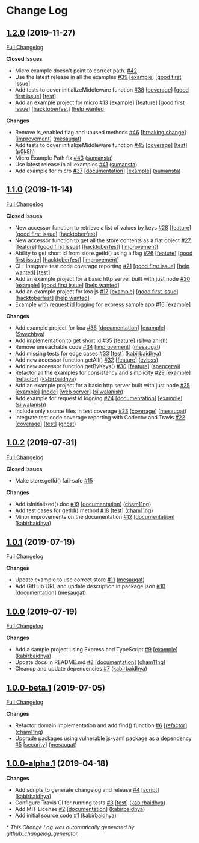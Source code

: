 # Change Log

## [1.2.0](https://github.com/leapfrogtechnology/async-store/tree/1.2.0) (2019-11-27)
[Full Changelog](https://github.com/leapfrogtechnology/async-store/compare/1.1.0...1.2.0)

**Closed Issues**

- Micro example doesn't point to correct path. [\#42](https://github.com/leapfrogtechnology/async-store/issues/42)
- Use the latest release in all the examples [\#39](https://github.com/leapfrogtechnology/async-store/issues/39) [[example](https://github.com/leapfrogtechnology/async-store/labels/example)] [[good first issue](https://github.com/leapfrogtechnology/async-store/labels/good%20first%20issue)]
- Add tests to cover initializeMiddleware function [\#38](https://github.com/leapfrogtechnology/async-store/issues/38) [[coverage](https://github.com/leapfrogtechnology/async-store/labels/coverage)] [[good first issue](https://github.com/leapfrogtechnology/async-store/labels/good%20first%20issue)] [[test](https://github.com/leapfrogtechnology/async-store/labels/test)]
- Add an example project for micro [\#13](https://github.com/leapfrogtechnology/async-store/issues/13) [[example](https://github.com/leapfrogtechnology/async-store/labels/example)] [[feature](https://github.com/leapfrogtechnology/async-store/labels/feature)] [[good first issue](https://github.com/leapfrogtechnology/async-store/labels/good%20first%20issue)] [[hacktoberfest](https://github.com/leapfrogtechnology/async-store/labels/hacktoberfest)] [[help wanted](https://github.com/leapfrogtechnology/async-store/labels/help%20wanted)]

**Changes**

- Remove is\_enabled flag and unused methods [\#46](https://github.com/leapfrogtechnology/async-store/pull/46) [[breaking change](https://github.com/leapfrogtechnology/async-store/labels/breaking%20change)] [[improvement](https://github.com/leapfrogtechnology/async-store/labels/improvement)] ([mesaugat](https://github.com/mesaugat))
- Add tests to cover initializeMiddleware function [\#45](https://github.com/leapfrogtechnology/async-store/pull/45) [[coverage](https://github.com/leapfrogtechnology/async-store/labels/coverage)] [[test](https://github.com/leapfrogtechnology/async-store/labels/test)] ([p0k8h](https://github.com/p0k8h))
- Micro Example Path fix [\#43](https://github.com/leapfrogtechnology/async-store/pull/43) ([sumansta](https://github.com/sumansta))
- Use latest release in all examples [\#41](https://github.com/leapfrogtechnology/async-store/pull/41) ([sumansta](https://github.com/sumansta))
- Add example for micro [\#37](https://github.com/leapfrogtechnology/async-store/pull/37) [[documentation](https://github.com/leapfrogtechnology/async-store/labels/documentation)] [[example](https://github.com/leapfrogtechnology/async-store/labels/example)] ([sumansta](https://github.com/sumansta))

## [1.1.0](https://github.com/leapfrogtechnology/async-store/tree/1.1.0) (2019-11-14)
[Full Changelog](https://github.com/leapfrogtechnology/async-store/compare/1.0.2...1.1.0)

**Closed Issues**

- New accessor function to retrieve a list of values by keys [\#28](https://github.com/leapfrogtechnology/async-store/issues/28) [[feature](https://github.com/leapfrogtechnology/async-store/labels/feature)] [[good first issue](https://github.com/leapfrogtechnology/async-store/labels/good%20first%20issue)] [[hacktoberfest](https://github.com/leapfrogtechnology/async-store/labels/hacktoberfest)]
- New accessor function to get all the store contents as a flat object [\#27](https://github.com/leapfrogtechnology/async-store/issues/27) [[feature](https://github.com/leapfrogtechnology/async-store/labels/feature)] [[good first issue](https://github.com/leapfrogtechnology/async-store/labels/good%20first%20issue)] [[hacktoberfest](https://github.com/leapfrogtechnology/async-store/labels/hacktoberfest)] [[improvement](https://github.com/leapfrogtechnology/async-store/labels/improvement)]
- Ability to get short id from store.getId\(\) using a flag [\#26](https://github.com/leapfrogtechnology/async-store/issues/26) [[feature](https://github.com/leapfrogtechnology/async-store/labels/feature)] [[good first issue](https://github.com/leapfrogtechnology/async-store/labels/good%20first%20issue)] [[hacktoberfest](https://github.com/leapfrogtechnology/async-store/labels/hacktoberfest)] [[improvement](https://github.com/leapfrogtechnology/async-store/labels/improvement)]
- CI - Integrate test code coverage reporting [\#21](https://github.com/leapfrogtechnology/async-store/issues/21) [[good first issue](https://github.com/leapfrogtechnology/async-store/labels/good%20first%20issue)] [[help wanted](https://github.com/leapfrogtechnology/async-store/labels/help%20wanted)] [[test](https://github.com/leapfrogtechnology/async-store/labels/test)]
- Add an example project for a basic http server built with just node [\#20](https://github.com/leapfrogtechnology/async-store/issues/20) [[example](https://github.com/leapfrogtechnology/async-store/labels/example)] [[good first issue](https://github.com/leapfrogtechnology/async-store/labels/good%20first%20issue)] [[help wanted](https://github.com/leapfrogtechnology/async-store/labels/help%20wanted)]
- Add an example project for koa js [\#17](https://github.com/leapfrogtechnology/async-store/issues/17) [[example](https://github.com/leapfrogtechnology/async-store/labels/example)] [[good first issue](https://github.com/leapfrogtechnology/async-store/labels/good%20first%20issue)] [[hacktoberfest](https://github.com/leapfrogtechnology/async-store/labels/hacktoberfest)] [[help wanted](https://github.com/leapfrogtechnology/async-store/labels/help%20wanted)]
- Example with request id logging for express sample app [\#16](https://github.com/leapfrogtechnology/async-store/issues/16) [[example](https://github.com/leapfrogtechnology/async-store/labels/example)]

**Changes**

- Add example project for koa [\#36](https://github.com/leapfrogtechnology/async-store/pull/36) [[documentation](https://github.com/leapfrogtechnology/async-store/labels/documentation)] [[example](https://github.com/leapfrogtechnology/async-store/labels/example)] ([Swechhya](https://github.com/Swechhya))
- Add implementation to get short id [\#35](https://github.com/leapfrogtechnology/async-store/pull/35) [[feature](https://github.com/leapfrogtechnology/async-store/labels/feature)] ([silwalanish](https://github.com/silwalanish))
- Remove unreachable code [\#34](https://github.com/leapfrogtechnology/async-store/pull/34) [[improvement](https://github.com/leapfrogtechnology/async-store/labels/improvement)] ([mesaugat](https://github.com/mesaugat))
- Add missing tests for edge cases [\#33](https://github.com/leapfrogtechnology/async-store/pull/33) [[test](https://github.com/leapfrogtechnology/async-store/labels/test)] ([kabirbaidhya](https://github.com/kabirbaidhya))
- Add new accessor function getAll\(\) [\#32](https://github.com/leapfrogtechnology/async-store/pull/32) [[feature](https://github.com/leapfrogtechnology/async-store/labels/feature)] ([evless](https://github.com/evless))
- Add new accessor function getByKeys\(\) [\#30](https://github.com/leapfrogtechnology/async-store/pull/30) [[feature](https://github.com/leapfrogtechnology/async-store/labels/feature)] ([spencerwi](https://github.com/spencerwi))
- Refactor all the examples for consistency and simplicity  [\#29](https://github.com/leapfrogtechnology/async-store/pull/29) [[example](https://github.com/leapfrogtechnology/async-store/labels/example)] [[refactor](https://github.com/leapfrogtechnology/async-store/labels/refactor)] ([kabirbaidhya](https://github.com/kabirbaidhya))
- Add an example project for a basic http server built with just node [\#25](https://github.com/leapfrogtechnology/async-store/pull/25) [[example](https://github.com/leapfrogtechnology/async-store/labels/example)] [[node](https://github.com/leapfrogtechnology/async-store/labels/node)] [[web server](https://github.com/leapfrogtechnology/async-store/labels/web%20server)] ([silwalanish](https://github.com/silwalanish))
- Add example for request id logging [\#24](https://github.com/leapfrogtechnology/async-store/pull/24) [[documentation](https://github.com/leapfrogtechnology/async-store/labels/documentation)] [[example](https://github.com/leapfrogtechnology/async-store/labels/example)] ([silwalanish](https://github.com/silwalanish))
- Include only source files in test coverage [\#23](https://github.com/leapfrogtechnology/async-store/pull/23) [[coverage](https://github.com/leapfrogtechnology/async-store/labels/coverage)] ([mesaugat](https://github.com/mesaugat))
- Integrate test code coverage reporting with Codecov and Travis [\#22](https://github.com/leapfrogtechnology/async-store/pull/22) [[coverage](https://github.com/leapfrogtechnology/async-store/labels/coverage)] [[test](https://github.com/leapfrogtechnology/async-store/labels/test)] ([ghost](https://github.com/ghost))

## [1.0.2](https://github.com/leapfrogtechnology/async-store/tree/1.0.2) (2019-07-31)
[Full Changelog](https://github.com/leapfrogtechnology/async-store/compare/1.0.1...1.0.2)

**Closed Issues**

- Make store.getId\(\) fail-safe [\#15](https://github.com/leapfrogtechnology/async-store/issues/15)

**Changes**

- Add isInitialized\(\) doc [\#19](https://github.com/leapfrogtechnology/async-store/pull/19) [[documentation](https://github.com/leapfrogtechnology/async-store/labels/documentation)] ([cham11ng](https://github.com/cham11ng))
- Add test cases for getId\(\) method [\#18](https://github.com/leapfrogtechnology/async-store/pull/18) [[test](https://github.com/leapfrogtechnology/async-store/labels/test)] ([cham11ng](https://github.com/cham11ng))
- Minor improvements on the documentation [\#12](https://github.com/leapfrogtechnology/async-store/pull/12) [[documentation](https://github.com/leapfrogtechnology/async-store/labels/documentation)] ([kabirbaidhya](https://github.com/kabirbaidhya))

## [1.0.1](https://github.com/leapfrogtechnology/async-store/tree/1.0.1) (2019-07-19)
[Full Changelog](https://github.com/leapfrogtechnology/async-store/compare/1.0.0...1.0.1)

**Changes**

- Update example to use correct store [\#11](https://github.com/leapfrogtechnology/async-store/pull/11) ([mesaugat](https://github.com/mesaugat))
- Add GitHub URL and update description in package.json [\#10](https://github.com/leapfrogtechnology/async-store/pull/10) [[documentation](https://github.com/leapfrogtechnology/async-store/labels/documentation)] ([mesaugat](https://github.com/mesaugat))

## [1.0.0](https://github.com/leapfrogtechnology/async-store/tree/1.0.0) (2019-07-19)
[Full Changelog](https://github.com/leapfrogtechnology/async-store/compare/1.0.0-beta.1...1.0.0)

**Changes**

- Add a sample project using Express and TypeScript [\#9](https://github.com/leapfrogtechnology/async-store/pull/9) [[example](https://github.com/leapfrogtechnology/async-store/labels/example)] ([kabirbaidhya](https://github.com/kabirbaidhya))
- Update docs in README.md [\#8](https://github.com/leapfrogtechnology/async-store/pull/8) [[documentation](https://github.com/leapfrogtechnology/async-store/labels/documentation)] ([cham11ng](https://github.com/cham11ng))
- Cleanup and update dependencies [\#7](https://github.com/leapfrogtechnology/async-store/pull/7) ([kabirbaidhya](https://github.com/kabirbaidhya))

## [1.0.0-beta.1](https://github.com/leapfrogtechnology/async-store/tree/1.0.0-beta.1) (2019-07-05)
[Full Changelog](https://github.com/leapfrogtechnology/async-store/compare/1.0.0-alpha.1...1.0.0-beta.1)

**Changes**

- Refactor domain implementation and add find\(\) function [\#6](https://github.com/leapfrogtechnology/async-store/pull/6) [[refactor](https://github.com/leapfrogtechnology/async-store/labels/refactor)] ([cham11ng](https://github.com/cham11ng))
- Upgrade packages using vulnerable js-yaml package as a dependency [\#5](https://github.com/leapfrogtechnology/async-store/pull/5) [[security](https://github.com/leapfrogtechnology/async-store/labels/security)] ([mesaugat](https://github.com/mesaugat))

## [1.0.0-alpha.1](https://github.com/leapfrogtechnology/async-store/tree/1.0.0-alpha.1) (2019-04-18)
**Changes**

- Add scripts to generate changelog and release [\#4](https://github.com/leapfrogtechnology/async-store/pull/4) [[script](https://github.com/leapfrogtechnology/async-store/labels/script)] ([kabirbaidhya](https://github.com/kabirbaidhya))
- Configure Travis CI for running tests [\#3](https://github.com/leapfrogtechnology/async-store/pull/3) [[test](https://github.com/leapfrogtechnology/async-store/labels/test)] ([kabirbaidhya](https://github.com/kabirbaidhya))
- Add MIT License  [\#2](https://github.com/leapfrogtechnology/async-store/pull/2) [[documentation](https://github.com/leapfrogtechnology/async-store/labels/documentation)] ([kabirbaidhya](https://github.com/kabirbaidhya))
- Add initial source code [\#1](https://github.com/leapfrogtechnology/async-store/pull/1) ([kabirbaidhya](https://github.com/kabirbaidhya))



\* *This Change Log was automatically generated by [github_changelog_generator](https://github.com/skywinder/Github-Changelog-Generator)*